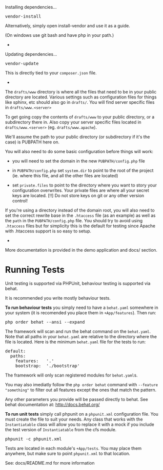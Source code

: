 Installing dependencies...

<pre>
vendor-install
</pre>

Alternatively, simply open install-vendor and use it as a guide.

(On windows use git bash and have php in your path.)

-

Updating dependencies...

<pre>
vendor-update
</pre>

This is directly tied to your `composer.json` file.

-

The `drafts/www` directory is where all the files that need to be
in your public directory are located. Various settings such as configuration
files for things like sphinx, etc should also go in `drafts/`. You will find
server specific files in `drafts/www.<server>`

To get going copy the contents of `drafts/www` to your public directory, or
a subdirectory there in. Also copy your server specific files located in
`drafts/www.<server>` (eg. `drafts/www.apache`).

We'll assume the path to your public directory (or subdirectory if it's the
case) is PUBPATH here on.

You will also need to do some basic configuration before things will work:

 * you will need to set the domain in the new `PUBPATH/config.php` file 

 * in `PUBPATH/config.php` set `system.dir` to point to the root of the 
 project (ie. where this file, and all the other files are located)

 * set `private.files` to point to the directory where you want to story your
 configuration overwrites. Your private files are where all your secret keys
 are located. [!!] Do not store keys on git or any other version control!

If you're using a directory instead of the domain root, you will also need to
set the correct rewrite base in the `.htaccess` file (as an example) as well 
as the `path` in the `PUBPATH/config.php` file. You should try to avoid using 
`.htaccess` files but for simplicity this is the default for testing since 
Apache with .htaccess support is so easy to setup.

-

More documentation is provided in the demo application and docs/ section.

Running Tests
=============

Unit testing is supported via PHPUnit, behaviour testing is supported via behat.

It is recommended you write mostly behaviour tests.

<b>To run behaviour tests</b> you simply need to have a `behat.yaml` somewhere
in your system (it is recomended you place them in `+App/features`). Then run:

<pre>
php order behat --ansi --expand
</pre>

The framework will scan and run the behat command on the `behat.yaml`. Note that
all paths in your `behat.yaml` are relative to the directory where the file is
located. Here is the minimum `behat.yaml` file for the tests to run:

<pre>
default:
  paths:
    features:   '.'
    bootstrap:  './bootstrap'
</pre>

The framework will only scan registered modules for `behat.yaml`s.

You may also imediatly follow the `php order behat` command with
`--feature "something"` to filter out all features except the ones that match
the pattern.

Any other parameters you provide will be passed directly to behat. See behat
documentation at: http://docs.behat.org/

<b>To run unit tests</b> simply call phpunit on a `phpunit.xml` configuration
file. You must create the file to suit your needs. Any class that works with
the `Instantiatable` class will allow you to replace it with a mock if you
include the test version of `Instantiatable` from the cfs module.

<pre>
phpunit -c phpunit.xml
</pre>

Tests are located in each module's <code>+App/tests</code>. You may place them
anywhere, but make sure to point `phpunit.xml` to that location.

See: docs/README.md for more information
